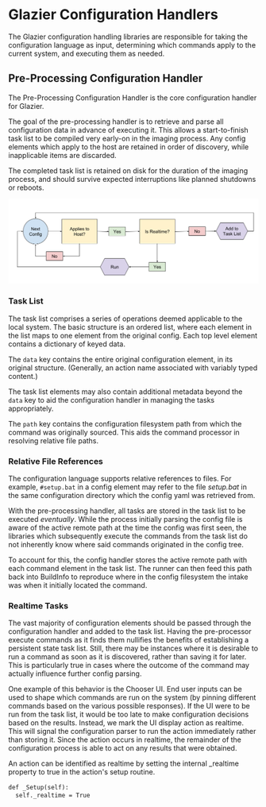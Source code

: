 # Glazier Configuration Handlers

The Glazier configuration handling libraries are responsible for taking the
configuration language as input, determining which commands apply to the current
system, and executing them as needed.

## Pre-Processing Configuration Handler

The Pre-Processing Configuration Handler is the core configuration handler for
Glazier.

The goal of the pre-processing handler is to retrieve and parse all
configuration data in advance of executing it. This allows a start-to-finish
task list to be compiled very early-on in the imaging process. Any config
elements which apply to the host are retained in order of discovery, while
inapplicable items are discarded.

The completed task list is retained on disk for the duration of the imaging
process, and should survive expected interruptions like planned shutdowns or
reboots.

![preprocessing diagram](preprocessor.png)

### Task List

The task list comprises a series of operations deemed applicable to the local
system. The basic structure is an ordered list, where each element in the list
maps to one element from the original config. Each top level element contains a
dictionary of keyed data.

The `data` key contains the entire original configuration element, in its
original structure. \(Generally, an action name associated with variably typed
content.\)

The task list elements may also contain additional metadata beyond the `data`
key to aid the configuration handler in managing the tasks appropriately.

The `path` key contains the configuration filesystem path from which the command
was originally sourced. This aids the command processor in resolving relative
file paths.

### Relative File References

The configuration language supports relative references to files. For example,
`#setup.bat` in a config element may refer to the file *setup.bat* in the same
configuration directory which the config yaml was retrieved from.

With the pre-processing handler, all tasks are stored in the task list to be
executed *eventually*. While the process initially parsing the config file is
aware of the active remote path at the time the config was first seen, the
libraries which subsequently execute the commands from the task list do not
inherently know where said commands originated in the config tree.

To account for this, the config handler stores the active remote path with each
command element in the task list. The runner can then feed this path back into
BuildInfo to reproduce where in the config filesystem the intake was when it
initially located the command.

### Realtime Tasks

The vast majority of configuration elements should be passed through the
configuration handler and added to the task list. Having the pre-processor
execute commands as it finds them nullifies the benefits of establishing a
persistent state task list. Still, there may be instances where it is desirable
to run a command as soon as it is discovered, rather than saving it for later.
This is particularly true in cases where the outcome of the command may actually
influence further config parsing.

One example of this behavior is the Chooser UI. End user inputs can be used to
shape which commands are run on the system (by pinning different commands based
on the various possible responses). If the UI were to be run from the task list,
it would be too late to make configuration decisions based on the results.
Instead, we mark the UI display action as realtime. This will signal the
configuration parser to run the action immediately rather than storing it. Since
the action occurs in realtime, the remainder of the configuration process is
able to act on any results that were obtained.

An action can be identified as realtime by setting the internal \_realtime
property to true in the action's setup routine.

```
def _Setup(self):
  self._realtime = True
```
